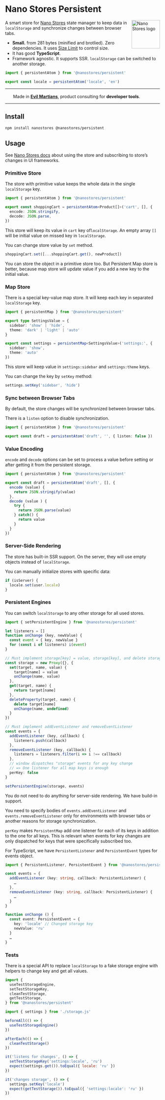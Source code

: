 # Nano Stores Persistent

<img align="right" width="92" height="92" title="Nano Stores logo"
     src="https://nanostores.github.io/nanostores/logo.svg">

A smart store for [Nano Stores] state manager to keep data in `localStorage`
and synchronize changes between browser tabs.

* **Small.** from 281 bytes (minified and brotlied).
  Zero dependencies. It uses [Size Limit] to control size.
* It has good **TypeScript**.
* Framework agnostic. It supports SSR.
  `localStorage` can be switched to another storage.

```ts
import { persistentAtom } from '@nanostores/persistent'

export const locale = persistentAtom('locale', 'en')
```

[Nano Stores]: https://github.com/nanostores/nanostores
[Size Limit]: https://github.com/ai/size-limit

---

<img src="https://cdn.evilmartians.com/badges/logo-no-label.svg" alt="" width="22" height="16" />  Made in <b><a href="https://evilmartians.com/devtools?utm_source=nanostores-persistent&utm_campaign=devtools-button&utm_medium=github">Evil Martians</a></b>, product consulting for <b>developer tools</b>.

---


## Install

```sh
npm install nanostores @nanostores/persistent
```


## Usage

See [Nano Stores docs](https://github.com/nanostores/nanostores#guide)
about using the store and subscribing to store’s changes in UI frameworks.


### Primitive Store

The store with primitive value keeps the whole data in the single `localStorage`
key.

```ts
import { persistentAtom } from '@nanostores/persistent'

export const shoppingCart = persistentAtom<Product[]>('cart', [], {
  encode: JSON.stringify,
  decode: JSON.parse,
})
```

This store will keep its value in `cart` key of`localStorage`.
An empty array `[]` will be initial value on missed key in `localStorage`.

You can change store value by `set` method.

```ts
shoppingCart.set([...shoppingCart.get(), newProduct])
```

You can store the object in a primitive store too. But Persistent Map store
is better, because map store will update value if you add a new key to
the initial value.


### Map Store

There is a special key-value map store. It will keep each key
in separated `localStorage` key.

```ts
import { persistentMap } from '@nanostores/persistent'

export type SettingsValue = {
  sidebar: 'show' | 'hide',
  theme: 'dark' | 'light' | 'auto'
}

export const settings = persistentMap<SettingsValue>('settings:', {
  sidebar: 'show',
  theme: 'auto'
})
```

This store will keep value in `settings:sidebar` and `settings:theme` keys.

You can change the key by `setKey` method:

```ts
settings.setKey('sidebar', 'hide')
```


### Sync between Browser Tabs

By default, the store changes will be synchronized between browser tabs.

There is a `listen` option to disable synchronization.

```ts
import { persistentAtom } from '@nanostores/persistent'

export const draft = persistentAtom('draft', '', { listen: false })
```


### Value Encoding

`encode` and `decode` options can be set to process a value before setting
or after getting it from the persistent storage.

```ts
import { persistentAtom } from '@nanostores/persistent'

export const draft = persistentAtom('draft', [], {
  encode (value) {
    return JSON.stringify(value)
  },
  decode (value ) {
    try {
      return JSON.parse(value)
    } catch() {
      return value
    }
  }
})
```

### Server-Side Rendering

The store has built-in SSR support. On the server, they will use
empty objects instead of `localStorage`.

You can manually initialize stores with specific data:

```js
if (isServer) {
  locale.set(user.locale)
}
```


### Persistent Engines

You can switch `localStorage` to any other storage for all used stores.

```ts
import { setPersistentEngine } from '@nanostores/persistent'

let listeners = []
function onChange (key, newValue) {
  const event = { key, newValue }
  for (const i of listeners) i(event)
}

// Must implement storage[key] = value, storage[key], and delete storage[key]
const storage = new Proxy({}, {
  set(target, name, value) {
    target[name] = value
    onChange(name, value)
  },
  get(target, name) {
    return target[name]
  },
  deleteProperty(target, name) {
    delete target[name]
    onChange(name, undefined)
  }
})

// Must implement addEventListener and removeEventListener
const events = {
  addEventListener (key, callback) {
    listeners.push(callback)
  },
  removeEventListener (key, callback) {
    listeners = listeners.filter(i => i !== callback)
  },
  // window dispatches "storage" events for any key change
  // => One listener for all map keys is enough
  perKey: false
}

setPersistentEngine(storage, events)
```

You do not need to do anything for server-side rendering. We have build-in
support.

You need to specify bodies of `events.addEventListener`
and `events.removeEventListener` only for environments with browser tabs
or another reasons for storage synchronization.

`perKey` makes `PersistentMap` add one listener for each of its keys
in addition to the one for all keys. This is relevant when events for key
changes are only dispatched for keys that were specifically subscribed too.

For TypeScript, we have `PersistentListener` and `PersistentEvent` types
for events object.

```ts
import { PersistentListener, PersistentEvent } from '@nanostores/persistent'

const events = {
  addEventListener (key: string, callback: PersistentListener) {
    …
  },
  removeEventListener (key: string, callback: PersistentListener) {
    …
  }
}

function onChange () {
  const event: PersistentEvent = {
    key: 'locale' // Changed storage key
    newValue: 'ru'
  }
  …
}
```


### Tests

There is a special API to replace `localStorage` to a fake storage engine
with helpers to change key and get all values.

```js
import {
  useTestStorageEngine,
  setTestStorageKey,
  cleanTestStorage,
  getTestStorage,
} from '@nanostores/persistent'

import { settings } from './storage.js'

beforeAll(() => {
  useTestStorageEngine()
})

afterEach(() => {
  cleanTestStorage()
})

it('listens for changes', () => {
  setTestStorageKey('settings:locale', 'ru')
  expect(settings.get()).toEqual({ locale: 'ru' })
})

it('changes storage', () => {
  settings.setKey('locale')
  expect(getTestStorage()).toEqual({ 'settings:locale': 'ru' })
})
```
